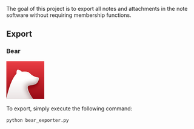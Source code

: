The goal of this project is to export all notes and attachments in the note software without requiring membership functions.

## Export

### Bear

![](./icon/bear.png)

To export, simply execute the following command:

```python
python bear_exporter.py
```